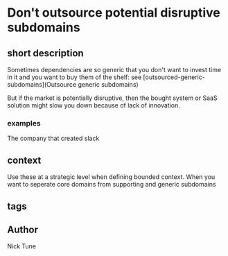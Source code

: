 # Don't outsource potential disruptive subdomains
## short description
Sometimes dependencies are so generic that you don't want to invest time in it and you want to buy them of the shelf: see [outsourced-generic-subdomains](Outsource generic subdomains)

But if the market is potentially disruptive, then the bought system or SaaS solution might slow you down because of lack of innovation.
### examples
The company that created slack
## context
Use these at a strategic level when defining bounded context. When you want to seperate core domains from supporting and generic subdomains
## tags
## Author
Nick Tune